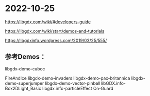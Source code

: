 # 2022-10-25


https://libgdx.com/wiki/#developers-guide

https://libgdx.com/wiki/start/demos-and-tutorials

https://libgdxinfo.wordpress.com/2019/03/25/555/

参考Demos：
------------
libgdx-demo-cuboc

FireAndIce
libgdx-demo-invaders
libgdx-demo-pax-britannica
libgdx-demo-superjumper
libgdx-demo-vector-pinball
libGDX.info-Box2DLight_Basic
libgdx.info-particleEffect
On-Guard